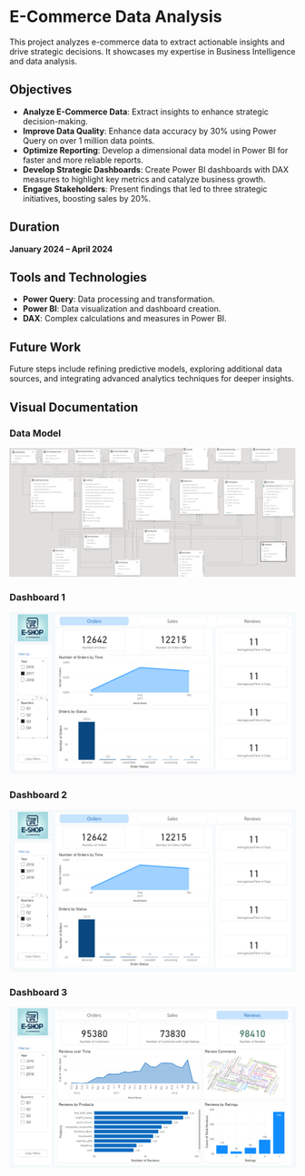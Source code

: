 # E-Commerce Data Analysis

This project analyzes e-commerce data to extract actionable insights and drive strategic decisions. It showcases my expertise in Business Intelligence and data analysis.

## Objectives

- **Analyze E-Commerce Data**: Extract insights to enhance strategic decision-making.
- **Improve Data Quality**: Enhance data accuracy by 30% using Power Query on over 1 million data points.
- **Optimize Reporting**: Develop a dimensional data model in Power BI for faster and more reliable reports.
- **Develop Strategic Dashboards**: Create Power BI dashboards with DAX measures to highlight key metrics and catalyze business growth.
- **Engage Stakeholders**: Present findings that led to three strategic initiatives, boosting sales by 20%.

## Duration

**January 2024 – April 2024**

## Tools and Technologies

- **Power Query**: Data processing and transformation.
- **Power BI**: Data visualization and dashboard creation.
- **DAX**: Complex calculations and measures in Power BI.

## Future Work

Future steps include refining predictive models, exploring additional data sources, and integrating advanced analytics techniques for deeper insights.

## Visual Documentation

### Data Model
![Data Model](https://github.com/Tanay-Shah-Raj/E-Commerce-Data-Analysis/raw/master/Data%20Model.png)

### Dashboard 1
![Dashboard 1](https://github.com/Tanay-Shah-Raj/E-Commerce-Data-Analysis/raw/master/Dashboard-1.png)

### Dashboard 2
![Dashboard 2](https://github.com/Tanay-Shah-Raj/E-Commerce-Data-Analysis/raw/master/Dashboard-2.png)

### Dashboard 3
![Dashboard 3](https://github.com/Tanay-Shah-Raj/E-Commerce-Data-Analysis/raw/master/Dashboard-3.png)
